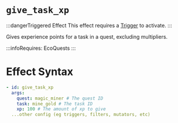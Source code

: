 # `give_task_xp`
:::dangerTriggered Effect
This effect requires a [Trigger](https://plugins.auxilor.io/effects/all-triggers) to activate.
:::

Gives experience points for a task in a quest, excluding multipliers.

:::infoRequires:
EcoQuests
:::
# Effect Syntax
```yaml
- id: give_task_xp
  args:
    quest: magic_miner # The quest ID
    task: mine_gold # The task ID
    xp: 100 # The amount of xp to give
  ...other config (eg triggers, filters, mutators, etc)
```
